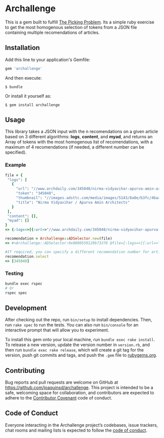 # Archallenge

This is a gem built to fulfill [The Picking Problem](https://gist.github.com/luctus/3db17f4eb1a6d32eebaceb86afcc30e2). Its a simple ruby exercise to get the most homogenous selection of tokens from a JSON file containing multiple recomendations of articles. 

## Installation

Add this line to your application's Gemfile:

```ruby
gem 'archallenge'
```

And then execute:

    $ bundle

Or install it yourself as:

    $ gem install archallenge

## Usage

This library takes a JSON input with the n recomendations on a given article based on 3 different algorithms:  **logs**, **content**, and **myad**, and returns an Array of tokens with the most homogenous list of recomendations, with a maximum of 4 recomendations (if needed, a different number can be specified).
### Example
 ```ruby
 file = {
  "logs": [
    {
      "url": "//www.archdaily.com/345048/nirma-vidyavihar-apurva-amin-architects",
      "token": "345048",
      "thumbnail": "//images.adsttc.com/media/images/5143/8a8e/b3fc/4baa/2c00/000e/small_jpg/NVV1_AAA_09.jpg?1363380874",
      "title": "Nirma Vidyavihar / Apurva Amin Architects"
    }
  ],
  "content": [],
  "myad": []
}
=> {:logs=>[{:url=>"//www.archdaily.com/345048/nirma-vidyavihar-apurva-amin-architects", :token=>"345048", :thumbnail=>"//images.adsttc.com/media/images/5143/8a8e/b3fc/4baa/2c00/000e/small_jpg/NVV1_AAA_09.jpg?1363380874", :title=>"Nirma Vidyavihar / Apurva Amin Architects"}], :content=>[], :myad=>[]} 

recomendation = Archallenge::ADSelector.new(file)
 => #<Archallenge::ADSelector:0x0000559129b73378 @file={:logs=>[{:url=>"//www.archdaily.com/345048/nirma-vidyavihar-apurva-amin-architects", :token=>"345048", :thumbnail=>"//images.adsttc.com/media/images/5143/8a8e/b3fc/4baa/2c00/000e/small_jpg/NVV1_AAA_09.jpg?1363380874", :title=>"Nirma Vidyavihar / Apurva Amin Architects"}], :content=>[], :myad=>[]}> 

#If required, you can specify a different recomendation number for articles, default is 4
recomendation.select
=> [345048] 
```
### Testing
```bash
bundle exec rspec
# Or
rspec spec
```
## Development

After checking out the repo, run `bin/setup` to install dependencies. Then, run `rake spec` to run the tests. You can also run `bin/console` for an interactive prompt that will allow you to experiment.

To install this gem onto your local machine, run `bundle exec rake install`. To release a new version, update the version number in `version.rb`, and then run `bundle exec rake release`, which will create a git tag for the version, push git commits and tags, and push the `.gem` file to [rubygems.org](https://rubygems.org).

## Contributing

Bug reports and pull requests are welcome on GitHub at https://github.com/joaquinsd/archallenge. This project is intended to be a safe, welcoming space for collaboration, and contributors are expected to adhere to the [Contributor Covenant](http://contributor-covenant.org) code of conduct.

## Code of Conduct

Everyone interacting in the Archallenge project’s codebases, issue trackers, chat rooms and mailing lists is expected to follow the [code of conduct](https://github.com/joaquinsd/archallenge/blob/master/CODE_OF_CONDUCT.md).
